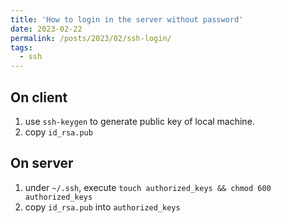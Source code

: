 ```yaml
---
title: 'How to login in the server without password'
date: 2023-02-22
permalink: /posts/2023/02/ssh-login/
tags:
  - ssh
---
```


## On client
1. use `ssh-keygen` to generate public key of local machine.
2. copy `id_rsa.pub`

## On server
1. under `~/.ssh`, execute `touch authorized_keys && chmod 600 authorized_keys`
2. copy `id_rsa.pub` into `authorized_keys`